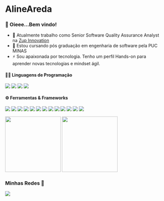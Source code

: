 # AlineAreda

### 👋 Oieee...Bem vindo!

- 🔭 Atualmente trabalho como Senior Software Quality Assurance Analyst na [Zup Innovation](https://github.com/ZupIT)
- 🌱  Estou cursando pós graduação em  engenharia de software pela PUC MINAS
- ⚡ Sou apaixonada por tecnologia. Tenho um perfil Hands-on para aprender novas tecnologias e mindset ágil. 


#### 👨‍💻 Linguagens de Programação 

<p>
    <img src=https://img.shields.io/badge/java-%23ED8B00.svg?style=for-the-badge&logo=java&logoColor=white>
    <img src=https://img.shields.io/badge/javascript-%23323330.svg?style=for-the-badge&logo=javascript&logoColor=%23F7DF1E>
    <img src=https://img.shields.io/badge/python-3670A0?style=for-the-badge&logo=python&logoColor=ffdd54>
    <img src=https://img.shields.io/badge/c%23-%23239120.svg?style=for-the-badge&logo=c-sharp&logoColor=white>
    </p>
  
 #### ⚙️ Ferramentas & Frameworks

<p>
    <img src=https://img.shields.io/badge/-JUnit%20-%23525252.svg?style=flat&logo=cachet&>
    <img src=https://img.shields.io/badge/-Postman%20-%23525252.svg?style=flat&logo=postman&>
    <img src=https://img.shields.io/badge/-Appium%20-%23525252.svg?style=flat&logo=selenium&logoColor=purple&>
    <img src=https://img.shields.io/badge/-Maven%20-%23525252.svg?style=flat&logo=apache-maven&logoColor=ffb9b4&>
    <img src=https://img.shields.io/badge/-Cucumber%20-%23525252.svg?style=flat&logo=cucumber&>
     <img src=https://img.shields.io/badge/-Insomnia-05122A?style=flat&logo=insomnia&logoColor=purple&>
    <img src=https://img.shields.io/badge/-Cypress%20-%23525252.svg?style=flat&logo=cypress&>
    <img src=https://img.shields.io/badge/-AndroidStudio%20-%23525252.svg?style=flat&logo=android-studio&>
    <img src=https://img.shields.io/badge/-Git%20-%23525252.svg?style=flat&logo=git&>
    <img src=https://img.shields.io/badge/-Gitlab%20-%23525252.svg?style=flat&logo=Gitlab&>
    <img src=https://img.shields.io/badge/-GitHub%20-%23525252.svg?style=flat&logo=github&>
    <img src=https://img.shields.io/badge/-Visual%20Studio%20Code%20-%23525252.svg?style=flat&logo=visual-studio-code&logoColor=007ACC&>
    <img src=https://img.shields.io/badge/-IntelliJ%20-%23525252.svg?style=flat&logo=jetbrains&>    
  </p>
  
  
         
    
   
  <img height="180em" src="https://github-readme-stats.vercel.app/api?username=AlineAreda&show_icons=true&theme=dracula&include_all_commits=true&count_private=true"/>
  <img height="180em" src="https://github-readme-stats.vercel.app/api/top-langs/?username=AlineAreda&layout=compact&langs_count=7&theme=dracula"/>
  
 
  
  ### Minhas Redes 🤝 
   
  <a href="https://www.linkedin.com/in/aline-areda/" target="_blank"><img src="https://img.shields.io/badge/-LinkedIn-%230077B5?style=for-the-badge&logo=linkedin&logoColor=white" target="_blank"></a> 

